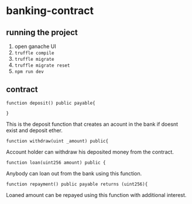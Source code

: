 # banking-contract

## running the project
1. open ganache UI
2. ```truffle compile```
3. ```truffle migrate```
4. ```truffle migrate reset```
5. ```npm run dev```


## contract
``` 
function deposit() public payable{
        
}
```
This is the deposit function that creates an acount in the bank if doesnt exist and deposit ether.


``` 
function withdraw(uint _amount) public{
```
Account holder can withdraw his deposited money from the contract.


``` 
function loan(uint256 amount) public {
```
Anybody can loan out from the bank using this function.

```
function repayment() public payable returns (uint256){
```
Loaned amount can be repayed using this function with additional interest.
